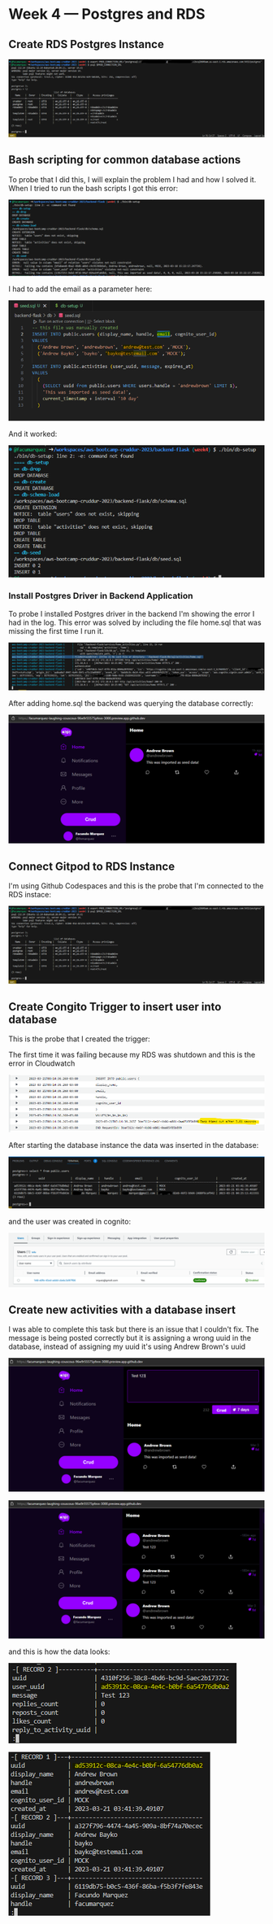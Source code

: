 # Week 4 — Postgres and RDS

## Create RDS Postgres Instance

![](img/week4-postgresql-rds-connection-working.png)

## Bash scripting for common database actions

To probe that I did this, I will explain the problem I had and how I solved it.
When I tried to run the bash scripts I got this error:

![](img/week4-postgresql-db-setup-error.png)

I had to add the email as a parameter here:

![](img/week4-postgresql-db-setup-solution.png)

And it worked:

![](img/week4-postgresql-db-setup-working.png)

### Install Postgres Driver in Backend Application

To probe I installed Postgres driver in the backend I'm showing the error I had in the log.
This error was solved by including the file home.sql that was missing the first time I run it.

![](img/week4-postgresql-backend-query-working.png)

After adding home.sql the backend was querying the database correctly:

![](img/week4-postgresql-backend-query-working-2.png)

## Connect Gitpod to RDS Instance

I'm using Github Codespaces and this is the probe that I'm connected to the RDS instace:

![](img/week4-postgresql-rds-connection-working.png)

## Create Congito Trigger to insert user into database

This is the probe that I created the trigger:

The first time it was failing because my RDS was shutdown and this is the error in Cloudwatch

![](img/week4-lambda-failing-log.png)

After starting the database instance the data was inserted in the database:

![](img/week4-lambda-user-created-inDB.png)

and the user was created in cognito:

![](img/week4-lambda-user-created.png)

## Create new activities with a database insert

I was able to complete this task but there is an issue that I couldn't fix.
The message is being posted correctly but it is assigning a wrong uuid in the database, instead of assigning my uuid it's using Andrew Brown's uuid

![](img/week4-cruddr-posting.png)

![](img/week4-cruddr-posts.png)

and this is how the data looks:

![](img/week4-cruddr-issue.png)

![](img/week4-cruddr-issue-2.png)











